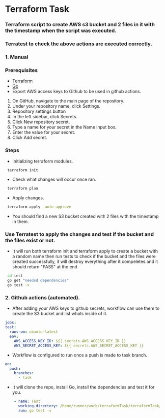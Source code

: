 # Terraform Task

### Terraform script to create AWS s3 bucket and 2 files in it with the timestamp when the script was executed.
### Terratest to check the above actions are executed correctly.
### 1. Manual

### Prerequisites
* [Terraform](https://www.terraform.io/downloads.html)
* [Go](https://golang.org/dl/)
* Export AWS access keys to Github to be used in github actions.

1. On GitHub, navigate to the main page of the repository.
2. Under your repository name, click  Settings.
3. Repository settings button
4. In the left sidebar, click Secrets.
5. Click New repository secret.
6. Type a name for your secret in the Name input box.
7. Enter the value for your secret.
8. Click Add secret.


### Steps
* Initializing terraform modules.
 ```sh
  terraform init
  ``` 

* Check what changes will occur once ran.
 ```sh
  terraform plan
  ``` 
* Apply changes.
 ```sh
  terraform apply -auto-approve
  ``` 

* You should find a new S3 bucket created with 2 files with the timestamp in them.


### Use Terratest to apply the changes and test if the bucket and the files exist or not.
* It will run both terraform init and terraform apply to create a bucket with a random name then run tests to check if the bucket and the files were created successfully, it will destroy everything after it compeletes and it should return "PASS" at the end.
 ```sh
  cd test
  go get "needed dependencies"
  go test -v
  ```
  
### 2. Github actions (automated).
  
 * After adding your AWS keys to github secrets, workflow can use them to create the S3 bucket and list whats inside of it.
 
  ```yaml
jobs:
  test:
    runs-on: ubuntu-latest
    env:
      AWS_ACCESS_KEY_ID: ${{ secrets.AWS_ACCESS_KEY_ID }}
      AWS_SECRET_ACCESS_KEY: ${{ secrets.AWS_SECRET_ACCESS_KEY }}
```

* Workflow is configured to run once a push is made to task branch.
```yaml
on: 
  push:
    branches:
      - task
```


* It will clone the repo, install Go, install the dependencies and test it for you.

```yaml
    - name: Test
      working-directory: /home/runner/work/terraformTask/terraformTask/test
      run: go test -v
```

